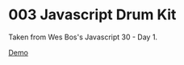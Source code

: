 # 003 Javascript Drum Kit
Taken from Wes Bos's Javascript 30 - Day 1.

[Demo](https://jonnytee81.github.io/code100/003/)
